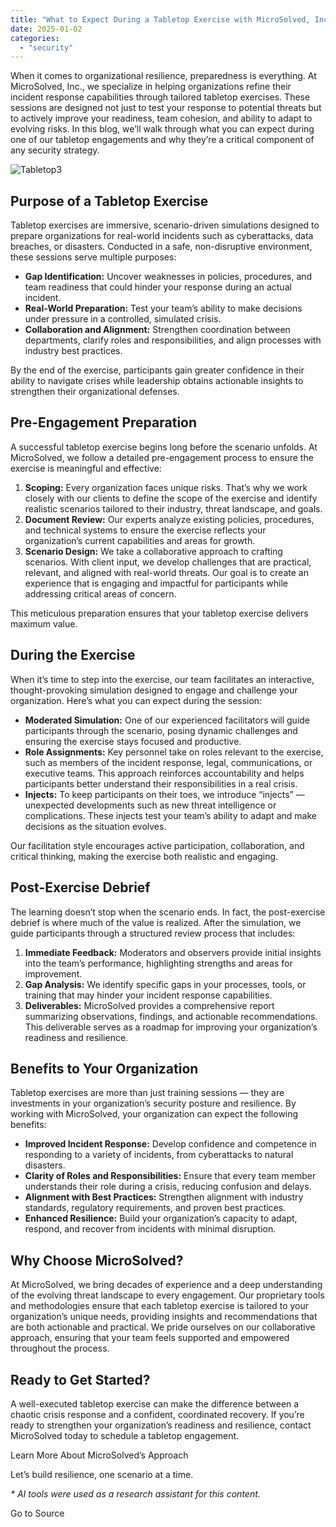 ```yaml
---
title: "What to Expect During a Tabletop Exercise with MicroSolved, Inc."
date: 2025-01-02
categories: 
  - "security"
---
```


When it comes to organizational resilience, preparedness is everything. At MicroSolved, Inc., we specialize in helping organizations refine their incident response capabilities through tailored tabletop exercises. These sessions are designed not just to test your response to potential threats but to actively improve your readiness, team cohesion, and ability to adapt to evolving risks. In this blog, we’ll walk through what you can expect during one of our tabletop engagements and why they’re a critical component of any security strategy.

![Tabletop3](https://stateofsecurity.com/wp-content/uploads/2024/12/Tabletop3.jpg "Tabletop3.jpg")

## Purpose of a Tabletop Exercise

Tabletop exercises are immersive, scenario-driven simulations designed to prepare organizations for real-world incidents such as cyberattacks, data breaches, or disasters. Conducted in a safe, non-disruptive environment, these sessions serve multiple purposes:

- **Gap Identification:** Uncover weaknesses in policies, procedures, and team readiness that could hinder your response during an actual incident.
- **Real-World Preparation:** Test your team’s ability to make decisions under pressure in a controlled, simulated crisis.
- **Collaboration and Alignment:** Strengthen coordination between departments, clarify roles and responsibilities, and align processes with industry best practices.

By the end of the exercise, participants gain greater confidence in their ability to navigate crises while leadership obtains actionable insights to strengthen their organizational defenses.

## Pre-Engagement Preparation

A successful tabletop exercise begins long before the scenario unfolds. At MicroSolved, we follow a detailed pre-engagement process to ensure the exercise is meaningful and effective:

1. **Scoping:** Every organization faces unique risks. That’s why we work closely with our clients to define the scope of the exercise and identify realistic scenarios tailored to their industry, threat landscape, and goals.
2. **Document Review:** Our experts analyze existing policies, procedures, and technical systems to ensure the exercise reflects your organization’s current capabilities and areas for growth.
3. **Scenario Design:** We take a collaborative approach to crafting scenarios. With client input, we develop challenges that are practical, relevant, and aligned with real-world threats. Our goal is to create an experience that is engaging and impactful for participants while addressing critical areas of concern.

This meticulous preparation ensures that your tabletop exercise delivers maximum value.

## During the Exercise

When it’s time to step into the exercise, our team facilitates an interactive, thought-provoking simulation designed to engage and challenge your organization. Here’s what you can expect during the session:

- **Moderated Simulation:** One of our experienced facilitators will guide participants through the scenario, posing dynamic challenges and ensuring the exercise stays focused and productive.
- **Role Assignments:** Key personnel take on roles relevant to the exercise, such as members of the incident response, legal, communications, or executive teams. This approach reinforces accountability and helps participants better understand their responsibilities in a real crisis.
- **Injects:** To keep participants on their toes, we introduce “injects” — unexpected developments such as new threat intelligence or complications. These injects test your team’s ability to adapt and make decisions as the situation evolves.

Our facilitation style encourages active participation, collaboration, and critical thinking, making the exercise both realistic and engaging.

## Post-Exercise Debrief

The learning doesn’t stop when the scenario ends. In fact, the post-exercise debrief is where much of the value is realized. After the simulation, we guide participants through a structured review process that includes:

1. **Immediate Feedback:** Moderators and observers provide initial insights into the team’s performance, highlighting strengths and areas for improvement.
2. **Gap Analysis:** We identify specific gaps in your processes, tools, or training that may hinder your incident response capabilities.
3. **Deliverables:** MicroSolved provides a comprehensive report summarizing observations, findings, and actionable recommendations. This deliverable serves as a roadmap for improving your organization’s readiness and resilience.

## Benefits to Your Organization

Tabletop exercises are more than just training sessions — they are investments in your organization’s security posture and resilience. By working with MicroSolved, your organization can expect the following benefits:

- **Improved Incident Response:** Develop confidence and competence in responding to a variety of incidents, from cyberattacks to natural disasters.
- **Clarity of Roles and Responsibilities:** Ensure that every team member understands their role during a crisis, reducing confusion and delays.
- **Alignment with Best Practices:** Strengthen alignment with industry standards, regulatory requirements, and proven best practices.
- **Enhanced Resilience:** Build your organization’s capacity to adapt, respond, and recover from incidents with minimal disruption.

## Why Choose MicroSolved?

At MicroSolved, we bring decades of experience and a deep understanding of the evolving threat landscape to every engagement. Our proprietary tools and methodologies ensure that each tabletop exercise is tailored to your organization’s unique needs, providing insights and recommendations that are both actionable and practical. We pride ourselves on our collaborative approach, ensuring that your team feels supported and empowered throughout the process.

## Ready to Get Started?

A well-executed tabletop exercise can make the difference between a chaotic crisis response and a confident, coordinated recovery. If you’re ready to strengthen your organization’s readiness and resilience, contact MicroSolved today to schedule a tabletop engagement.

Learn More About MicroSolved’s Approach

Let’s build resilience, one scenario at a time.

_\* AI tools were used as a research assistant for this content._

Go to Source
